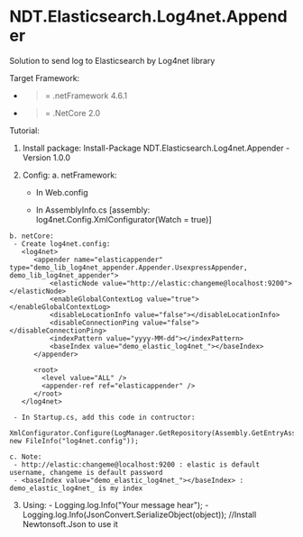 # NDT.Elasticsearch.Log4net.Appender
Solution to send log to Elasticsearch by Log4net library

Target Framework:
  - >= .netFramework 4.6.1
  - >= .NetCore 2.0
  
Tutorial:
  1. Install package: Install-Package NDT.Elasticsearch.Log4net.Appender -Version 1.0.0
  
  2. Config:
    a. netFramework:
      - In Web.config
      
      <configSections>
        <section name="log4net" type="log4net.Config.Log4NetConfigurationSectionHandler, log4net" />
      </configSections>
      <appSettings>
        <add key="log4net.Internal.Debug" value="true" />
      </appSettings>

      <log4net>
        <appender name="elasticappender" type="demo_lib_log4net_appender.Appender.UsexpressAppender, demo_lib_log4net_appender">
              <elasticNode value="http://elastic:changeme@localhost:9200" />
              <enableGlobalContextLog value="false" />
              <disableLocationInfo value="false" />
              <disableConnectionPing value="false" />
              <indexPattern value="ddMMyyyy" />
              <baseIndex value="logentry" />
        </appender>

        <root>
              <level value="ALL" />
              <appender-ref ref="elasticappender" />
        </root>
      </log4net>
      
     - In AssemblyInfo.cs
      	[assembly: log4net.Config.XmlConfigurator(Watch = true)]
    
    b. netCore:
     - Create log4net.config:
       <log4net>
          <appender name="elasticappender" type="demo_lib_log4net_appender.Appender.UsexpressAppender, demo_lib_log4net_appender">
              <elasticNode value="http://elastic:changeme@localhost:9200"></elasticNode>
              <enableGlobalContextLog value="true"></enableGlobalContextLog>
              <disableLocationInfo value="false"></disableLocationInfo>
              <disableConnectionPing value="false"></disableConnectionPing>
              <indexPattern value="yyyy-MM-dd"></indexPattern>
              <baseIndex value="demo_elastic_log4net_"></baseIndex>
          </appender>
          
          <root>
            <level value="ALL" />
            <appender-ref ref="elasticappender" />
          </root>
       </log4net>
     
     - In Startup.cs, add this code in contructor:
          XmlConfigurator.Configure(LogManager.GetRepository(Assembly.GetEntryAssembly()), new FileInfo("log4net.config"));
          
    c. Note:
     - http://elastic:changeme@localhost:9200 : elastic is default username, changeme is default password
     - <baseIndex value="demo_elastic_log4net_"></baseIndex> : demo_elastic_log4net_ is my index
     
  3. Using:
    - Logging.log.Info("Your message hear");
    - Logging.log.Info(JsonConvert.SerializeObject(object)); //Install Newtonsoft.Json to use it
       
       
